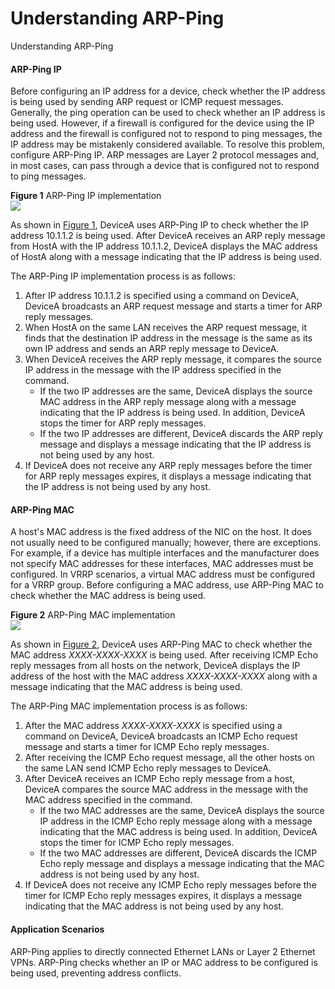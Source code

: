 Understanding ARP-Ping
======================

Understanding ARP-Ping

#### ARP-Ping IP

Before configuring an IP address for a device, check whether the IP address is being used by sending ARP request or ICMP request messages. Generally, the ping operation can be used to check whether an IP address is being used. However, if a firewall is configured for the device using the IP address and the firewall is configured not to respond to ping messages, the IP address may be mistakenly considered available. To resolve this problem, configure ARP-Ping IP. ARP messages are Layer 2 protocol messages and, in most cases, can pass through a device that is configured not to respond to ping messages.

**Figure 1** ARP-Ping IP implementation  
![](figure/en-us_image_0000001130783866.png)

As shown in [Figure 1](#EN-US_CONCEPT_0000001130624046__fig1315213624212), DeviceA uses ARP-Ping IP to check whether the IP address 10.1.1.2 is being used. After DeviceA receives an ARP reply message from HostA with the IP address 10.1.1.2, DeviceA displays the MAC address of HostA along with a message indicating that the IP address is being used.

The ARP-Ping IP implementation process is as follows:

1. After IP address 10.1.1.2 is specified using a command on DeviceA, DeviceA broadcasts an ARP request message and starts a timer for ARP reply messages.
2. When HostA on the same LAN receives the ARP request message, it finds that the destination IP address in the message is the same as its own IP address and sends an ARP reply message to DeviceA.
3. When DeviceA receives the ARP reply message, it compares the source IP address in the message with the IP address specified in the command.
   * If the two IP addresses are the same, DeviceA displays the source MAC address in the ARP reply message along with a message indicating that the IP address is being used. In addition, DeviceA stops the timer for ARP reply messages.
   * If the two IP addresses are different, DeviceA discards the ARP reply message and displays a message indicating that the IP address is not being used by any host.
4. If DeviceA does not receive any ARP reply messages before the timer for ARP reply messages expires, it displays a message indicating that the IP address is not being used by any host.

#### ARP-Ping MAC

A host's MAC address is the fixed address of the NIC on the host. It does not usually need to be configured manually; however, there are exceptions. For example, if a device has multiple interfaces and the manufacturer does not specify MAC addresses for these interfaces, MAC addresses must be configured. In VRRP scenarios, a virtual MAC address must be configured for a VRRP group. Before configuring a MAC address, use ARP-Ping MAC to check whether the MAC address is being used.

**Figure 2** ARP-Ping MAC implementation  
![](figure/en-us_image_0000001176743527.png)

As shown in [Figure 2](#EN-US_CONCEPT_0000001130624046__fig538151217479), DeviceA uses ARP-Ping MAC to check whether the MAC address *XXXX-XXXX-XXXX* is being used. After receiving ICMP Echo reply messages from all hosts on the network, DeviceA displays the IP address of the host with the MAC address *XXXX-XXXX-XXXX* along with a message indicating that the MAC address is being used.

The ARP-Ping MAC implementation process is as follows:

1. After the MAC address *XXXX-XXXX-XXXX* is specified using a command on DeviceA, DeviceA broadcasts an ICMP Echo request message and starts a timer for ICMP Echo reply messages.
2. After receiving the ICMP Echo request message, all the other hosts on the same LAN send ICMP Echo reply messages to DeviceA.
3. After DeviceA receives an ICMP Echo reply message from a host, DeviceA compares the source MAC address in the message with the MAC address specified in the command.
   * If the two MAC addresses are the same, DeviceA displays the source IP address in the ICMP Echo reply message along with a message indicating that the MAC address is being used. In addition, DeviceA stops the timer for ICMP Echo reply messages.
   * If the two MAC addresses are different, DeviceA discards the ICMP Echo reply message and displays a message indicating that the MAC address is not being used by any host.
4. If DeviceA does not receive any ICMP Echo reply messages before the timer for ICMP Echo reply messages expires, it displays a message indicating that the MAC address is not being used by any host.

#### Application Scenarios

ARP-Ping applies to directly connected Ethernet LANs or Layer 2 Ethernet VPNs. ARP-Ping checks whether an IP or MAC address to be configured is being used, preventing address conflicts.
